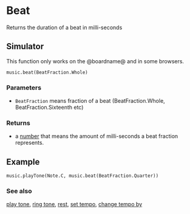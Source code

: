 # Beat

Returns the duration of a beat in milli-seconds

## Simulator

This function only works on the @boardname@ and in some browsers.

```sig
music.beat(BeatFraction.Whole)
```

### Parameters

* ``BeatFraction`` means fraction of a beat (BeatFraction.Whole, BeatFraction.Sixteenth etc) 

### Returns

* a [number](/reference/types/number) that means the amount of milli-seconds a beat fraction represents.


## Example

```blocks
music.playTone(Note.C, music.beat(BeatFraction.Quarter))
```

### See also

[play tone](/reference/music/play-tone), [ring tone](/reference/music/ring-tone), [rest](/reference/music/rest), [set tempo](/reference/music/set-tempo), [change tempo by](/reference/music/change-tempo-by)